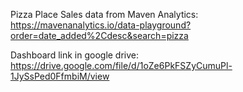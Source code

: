 Pizza Place Sales data from Maven Analytics:
https://mavenanalytics.io/data-playground?order=date_added%2Cdesc&search=pizza

Dashboard link in google drive:
https://drive.google.com/file/d/1oZe6PkFSZyCumuPl-1JySsPed0FfmbiM/view

